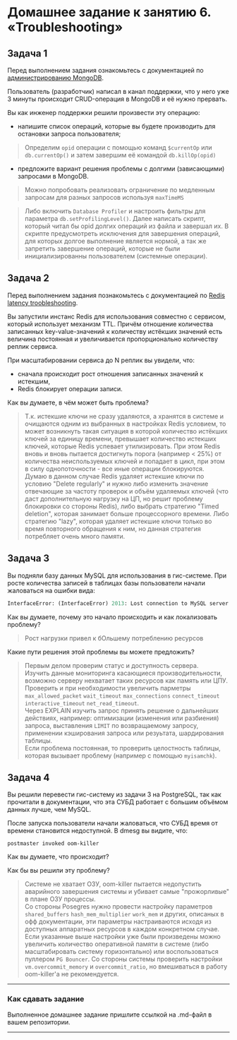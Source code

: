# Домашнее задание к занятию 6. «Troubleshooting»

## Задача 1

Перед выполнением задания ознакомьтесь с документацией по [администрированию MongoDB](https://docs.mongodb.com/manual/administration/).

Пользователь (разработчик) написал в канал поддержки, что у него уже 3 минуты происходит CRUD-операция в MongoDB и её 
нужно прервать. 

Вы как инженер поддержки решили произвести эту операцию:

- напишите список операций, которые вы будете производить для остановки запроса пользователя;

> Определим `opid` операции с помощью команд  `$currentOp` или `db.currentOp()` и затем завершим её командой `db.killOp(opid)`

- предложите вариант решения проблемы с долгими (зависающими) запросами в MongoDB.

> Можно попробовать реализовать ограничение по медленным запросам для разных запросов используя `maxTimeMS`

> Либо включить `Database Profiler` и настроить фильтры для параметра `db.setProfilingLevel()`. Далее написать скрипт, который читал бы opid долгих операций из файла и завершал их. В скрипте предусмотреть исключения для завершения операций, для которых долгое выполнение является нормой, а так же запретить завершение операций, которые не были инициализированны пользователем (системные операции).

## Задача 2

Перед выполнением задания познакомьтесь с документацией по [Redis latency troobleshooting](https://redis.io/topics/latency).

Вы запустили инстанс Redis для использования совместно с сервисом, который использует механизм TTL. 
Причём отношение количества записанных key-value-значений к количеству истёкших значений есть величина постоянная и
увеличивается пропорционально количеству реплик сервиса. 

При масштабировании сервиса до N реплик вы увидели, что:

- сначала происходит рост отношения записанных значений к истекшим,
- Redis блокирует операции записи.

Как вы думаете, в чём может быть проблема?
 
> Т.к. истекшие ключи не сразу удаляются, а хранятся в системе и очищаются одним из выбранных в настройках Redis условием, то может возникнуть такая ситуация в которой количество истёкших ключей за единицу времени, превышает количество истекших ключей, которые Redis успевает утилизировать. При этом Redis вновь и вновь пытается достигнуть порога (например < 25%) от количества неиспользуемых ключей и попадает в цикл, при этом в силу однопоточности - все иные операции блокируются.  
> Думаю в данном случае Redis удаляет истекшие ключи по условию "Delete regularly" и нужно либо изменить значение отвечающие за частоту проверок и объём удаляемых ключей (что даст дополнительную нагрузку на ЦП, но решит проблему блокировки со стороны Redis), либо выбрать стратегию "Timed deletion", которая занимает больше процессорного времени. Либо стратегию "lazy", которая удаляет истекшие ключи только во время повторного обращения к ним, но данная стратегия потребляет очень много памяти.

## Задача 3

Вы подняли базу данных MySQL для использования в гис-системе. При росте количества записей в таблицах базы
пользователи начали жаловаться на ошибки вида:
```python
InterfaceError: (InterfaceError) 2013: Lost connection to MySQL server during query u'SELECT..... '
```

Как вы думаете, почему это начало происходить и как локализовать проблему?

> Рост нагрузки привел к бОльшему потреблению ресурсов

Какие пути решения этой проблемы вы можете предложить?

> Первым делом проверим статус и доступность сервера.  
> Изучить данные мониторинга касающиеся производительности, возможно серверу нехватает таких ресурсов как память или ЦПУ.  
> Проверить и при необходимости увеличить парметры `max_allowed_packet` `wait_timeout` `max_connections` `connect_timeout` `interactive_timeout` `net_read_timeout`.  
> Через EXPLAIN изучить запрос принять решение о дальнейших действиях, например: оптимизации (изменения или разбиения) запроса, выставления `LIMIT` по возвращаемому запросу, применении кэширования запроса или резуьтата, шардирования таблицы.  
> Если проблема постоянная, то проверить целостность таблицы, которая вызывает проблему (например с помощью `myisamchk`).  



## Задача 4


Вы решили перевести гис-систему из задачи 3 на PostgreSQL, так как прочитали в документации, что эта СУБД работает с 
большим объёмом данных лучше, чем MySQL.

После запуска пользователи начали жаловаться, что СУБД время от времени становится недоступной. В dmesg вы видите, что:

`postmaster invoked oom-killer`

Как вы думаете, что происходит?

Как бы вы решили эту проблему?

> Системе не хватает ОЗУ, oom-killer пытается недопустить аварийного завершения системы и убивает самые "прожорливые" в плане ОЗУ процессы.  
> Со стороны Posеgres нужно провести настройку параметров `shared_buffers` `hash_mem_multiplier` `work_mem` и других, описаных в офф документации, эти параметры настраиваются исходя из доступных аппаратных ресурсов в каждом конкретном случае.
> Если указанные выше настройки уже были произведены можно увеличить количество оперативной памяти в системе (либо масштабировать систему горизонтально) или воспользоваться пуллером `PG Bouncer`. 
> Со стороны системы проверить настройки `vm.overcommit_memory` и `overcommit_ratio`, но вмешиваться в работу oom-killer'a не рекомендуется.


---

### Как cдавать задание

Выполненное домашнее задание пришлите ссылкой на .md-файл в вашем репозитории.

---

